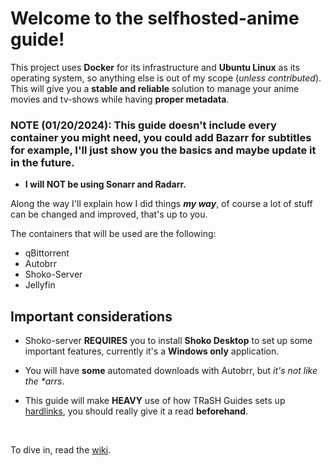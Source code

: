 # Welcome to the selfhosted-anime guide!

This project uses **Docker** for its infrastructure and **Ubuntu Linux** as its operating system, so anything else is out of my scope (_unless contributed_). This will give you a **stable and reliable** solution to manage your anime movies and tv-shows while having **proper metadata**.

### NOTE (01/20/2024): This guide doesn't include every container you might need, you could add Bazarr for subtitles for example, I'll just show you the basics and maybe update it in the future.

- **I will NOT be using Sonarr and Radarr.**

Along the way I'll explain how I did things **_my way_**, of course a lot of stuff can be changed and improved, that's up to you.

The containers that will be used are the following:

- qBittorrent
- Autobrr
- Shoko-Server
- Jellyfin

## Important considerations

- Shoko-server **REQUIRES** you to install **Shoko Desktop** to set up some important features, currently it's a **Windows only** application.

- You will have **some** automated downloads with Autobrr, but _it's not like the \*arrs_.

- This guide will make **HEAVY** use of how TRaSH Guides sets up [hardlinks](https://trash-guides.info/), you should really give it a read **beforehand**.

</br>

To dive in, read the [wiki](https://github.com/shyonae/selfhosted-anime/wiki).
